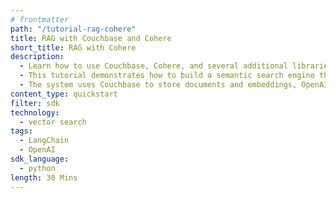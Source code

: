 ```yaml
---
# frontmatter
path: "/tutorial-rag-cohere"
title: RAG with Couchbase and Cohere
short_title: RAG with Cohere
description:
  - Learn how to use Couchbase, Cohere, and several additional libraries to build a Retrieval-Augmented Generation (RAG) system.
  - This tutorial demonstrates how to build a semantic search engine that uses Claude to generate contextually relevant answers.
  - The system uses Couchbase to store documents and embeddings, OpenAI to generate embeddings, and Claude to generate contextually relevant answers.
content_type: quickstart
filter: sdk
technology:
  - vector search
tags:
  - LangChain
  - OpenAI
sdk_language:
  - python
length: 30 Mins
---
```

